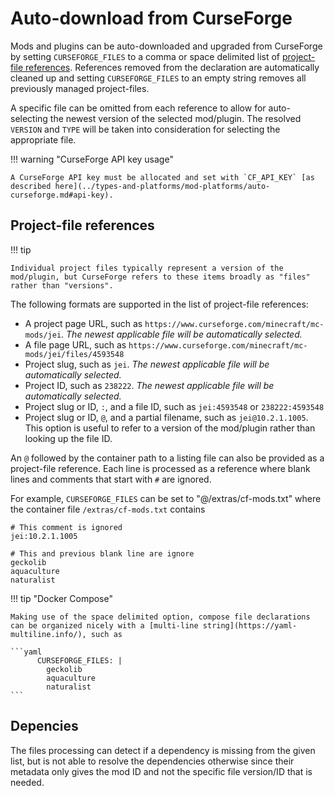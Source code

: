 # Auto-download from CurseForge

Mods and plugins can be auto-downloaded and upgraded from CurseForge by setting `CURSEFORGE_FILES` to a comma or space delimited list of [project-file references](#project-file-references). References removed from the declaration are automatically cleaned up and setting `CURSEFORGE_FILES` to an empty string removes all previously managed project-files.

A specific file can be omitted from each reference to allow for auto-selecting the newest version of the selected mod/plugin. The resolved `VERSION` and `TYPE` will be taken into consideration for selecting the appropriate file. 

!!! warning "CurseForge API key usage"

    A CurseForge API key must be allocated and set with `CF_API_KEY` [as described here](../types-and-platforms/mod-platforms/auto-curseforge.md#api-key).

## Project-file references

!!! tip

    Individual project files typically represent a version of the mod/plugin, but CurseForge refers to these items broadly as "files" rather than "versions". 

The following formats are supported in the list of project-file references:

- A project page URL, such as `https://www.curseforge.com/minecraft/mc-mods/jei`. _The newest applicable file will be automatically selected._
- A file page URL, such as `https://www.curseforge.com/minecraft/mc-mods/jei/files/4593548`
- Project slug, such as `jei`. _The newest applicable file will be automatically selected._
- Project ID, such as `238222`. _The newest applicable file will be automatically selected._
- Project slug or ID, `:`, and a file ID, such as `jei:4593548` or `238222:4593548`
- Project slug or ID, `@`, and a partial filename, such as `jei@10.2.1.1005`. This option is useful to refer to a version of the mod/plugin rather than looking up the file ID.

An `@` followed by the container path to a listing file can also be provided as a project-file reference. Each line is processed as a reference where blank lines and comments that start with `#` are ignored.

For example, `CURSEFORGE_FILES` can be set to "@/extras/cf-mods.txt" where the container file `/extras/cf-mods.txt` contains

```text
# This comment is ignored
jei:10.2.1.1005

# This and previous blank line are ignore
geckolib
aquaculture
naturalist
```

!!! tip "Docker Compose"

    Making use of the space delimited option, compose file declarations can be organized nicely with a [multi-line string](https://yaml-multiline.info/), such as
    
    ```yaml
          CURSEFORGE_FILES: |
            geckolib
            aquaculture
            naturalist
    ```

## Depencies

The files processing can detect if a dependency is missing from the given list, but is not able to resolve the dependencies otherwise since their metadata only gives the mod ID and not the specific file version/ID that is needed.
